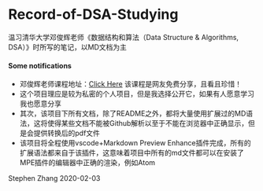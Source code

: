 # Record-of-DSA-Studying
温习清华大学邓俊辉老师《数据结构和算法（Data Structure &amp; Algorithms, DSA）》时所写的笔记，以MD文档为主

#### Some notifications
+ 邓俊辉老师课程地址：[Click Here](https://www.bilibili.com/video/av49361421)
该课程是网友免费分享，且看且珍惜！
+ 这个项目理应是较为私密的个人项目，但是我选择公开它，如果有人愿意学习我也愿意分享
+ 其次，该项目下所有文档，除了README之外，都将大量使用扩展过的MD语法，这将使得某些文档不能被Github解析以至于不能在浏览器中正确显示，但是会提供转换后的pdf文件
+ 该项目将全程使用vscode+Markdown Preview Enhance插件完成，所有的扩展语法都来自于该插件，这意味着项目中所有的md文件都可以在安装了MPE插件的编辑器中正确的渲染，例如Atom

Stephen Zhang 2020-02-03